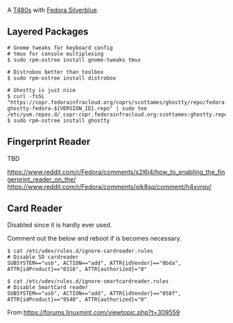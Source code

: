 A [T480s](https://wiki.archlinux.org/title/Lenovo_ThinkPad_T480s) with [Fedora Silverblue](../silverblue/index.md).

## Layered Packages

```console
# Gnome tweaks for keyboard config
# tmux for console multiplexing
$ sudo rpm-ostree install gnome-tweaks tmux

# Distrobox better than toolbox
$ sudo rpm-ostree install distrobox

# Ghostty is just nice
$ curl -fsSL "https://copr.fedorainfracloud.org/coprs/scottames/ghostty/repo/fedora-${VERSION_ID}/scottames-ghostty-fedora-${VERSION_ID}.repo" | sudo tee /etc/yum.repos.d/_copr:copr.fedorainfracloud.org:scottames:ghostty.repo
$ sudo rpm-ostree install ghostty
```

## Fingerprint Reader

TBD

https://www.reddit.com/r/Fedora/comments/s2l6i4/how_to_enabling_the_fingerprint_reader_on_the/
https://www.reddit.com/r/Fedora/comments/oik8sq/comment/h4xvrqv/

## Card Reader

Disabled since it is hardly ever used.

Comment out the below and reboot if is becomes necessary.

```console
$ cat /etc/udev/rules.d/ignore-cardreader.rules
# Disable SD cardreader
SUBSYSTEM=="usb", ACTION=="add", ATTR{idVendor}=="0bda", ATTR{idProduct}=="0316", ATTR{authorized}="0"

$ cat /etc/udev/rules.d/ignore-smartcardreader.rules
# Disable SmartCard reader
SUBSYSTEM=="usb", ACTION=="add", ATTR{idVendor}=="058f", ATTR{idProduct}=="9540", ATTR{authorized}="0"
```

From https://forums.linuxmint.com/viewtopic.php?t=309559
